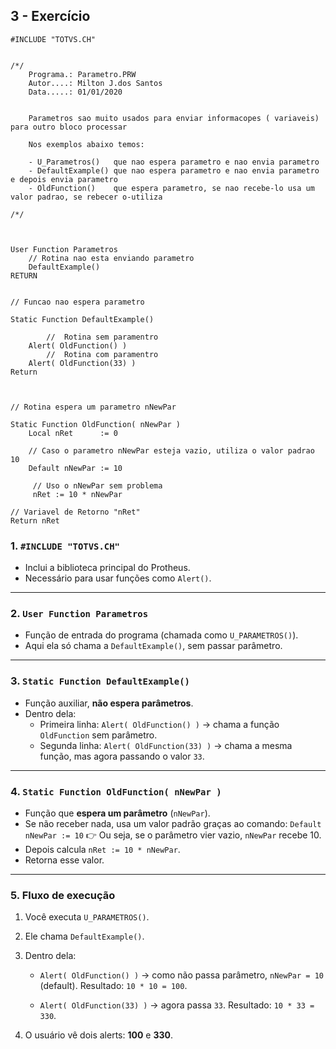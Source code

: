 ## 3 - Exercício

```
#INCLUDE "TOTVS.CH"


/*/
    Programa.: Parametro.PRW
    Autor....: Milton J.dos Santos
    Data.....: 01/01/2020


    Parametros sao muito usados para enviar informacopes ( variaveis) para outro bloco processar

    Nos exemplos abaixo temos:

    - U_Parametros()   que nao espera parametro e nao envia parametro
    - DefaultExample() que nao espera parametro e nao envia parametro e depois envia parametro
    - OldFunction()    que espera parametro, se nao recebe-lo usa um valor padrao, se rebecer o-utiliza

/*/

  

User Function Parametros
	// Rotina nao esta enviando parametro
	DefaultExample()
RETURN

  
// Funcao nao espera parametro

Static Function DefaultExample()

		//  Rotina sem paramentro
    Alert( OldFunction() )      
		//  Rotina com paramentro
    Alert( OldFunction(33) )
Return

  

// Rotina espera um parametro nNewPar

Static Function OldFunction( nNewPar )
	Local nRet      := 0

	// Caso o parametro nNewPar esteja vazio, utiliza o valor padrao 10
	Default nNewPar := 10

     // Uso o nNewPar sem problema
     nRet := 10 * nNewPar

// Variavel de Retorno "nRet"
Return nRet
```

### **1. `#INCLUDE "TOTVS.CH"`**
- Inclui a biblioteca principal do Protheus.
- Necessário para usar funções como `Alert()`.
---

### **2. `User Function Parametros`**
- Função de entrada do programa (chamada como `U_PARAMETROS()`).
- Aqui ela só chama a `DefaultExample()`, sem passar parâmetro.
---

### **3. `Static Function DefaultExample()`**
- Função auxiliar, **não espera parâmetros**.
- Dentro dela:
    - Primeira linha: `Alert( OldFunction() )` → chama a função `OldFunction` sem parâmetro.
    - Segunda linha: `Alert( OldFunction(33) )` → chama a mesma função, mas agora passando o valor `33`.
---

### **4. `Static Function OldFunction( nNewPar )`**
- Função que **espera um parâmetro** (`nNewPar`).
- Se não receber nada, usa um valor padrão graças ao comando:
    `Default nNewPar := 10`
    👉 Ou seja, se o parâmetro vier vazio, `nNewPar` recebe 10.
- Depois calcula `nRet := 10 * nNewPar`.
- Retorna esse valor.
---

### **5. Fluxo de execução**
1. Você executa `U_PARAMETROS()`.
2. Ele chama `DefaultExample()`.
3. Dentro dela:

    - `Alert( OldFunction() )` → como não passa parâmetro, `nNewPar = 10` (default). Resultado: `10 * 10 = 100`.
        
    - `Alert( OldFunction(33) )` → agora passa `33`. Resultado: `10 * 33 = 330`.
4. O usuário vê dois alerts: **100** e **330**.



